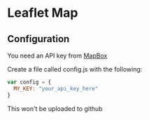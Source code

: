 # Leaflet Map

## Configuration

You need an API key from [MapBox](https://www.mapbox.com/studio/account/tokens/)

Create a file called config.js with the following:
```javascript
var config = {
  MY_KEY: "your_api_key_here"
}
```
This won't be uploaded to github
